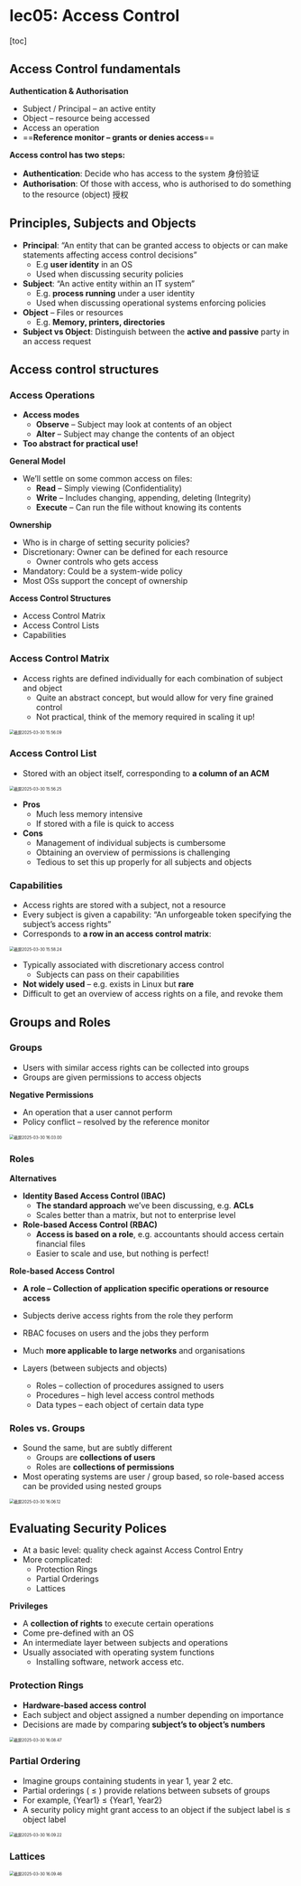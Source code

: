 # lec05: Access Control

[toc]

## Access Control fundamentals

**Authentication & Authorisation**

- Subject / Principal – an active entity
- Object – resource being accessed
- Access an operation
- ==**Reference monitor – grants or denies access**==

**Access control has two steps:**

- **Authentication**: Decide who has access to the system 身份验证
- **Authorisation**: Of those with access, who is authorised to do something to the resource (object) 授权

## Principles, Subjects and Objects

- **Principal**: “An entity that can be granted access to objects or can make statements affecting access control decisions”
    - E.g **user identity** in an OS
    - Used when discussing security policies
- **Subject**: “An active entity within an IT system”
    - E.g. **process running** under a user identity
    - Used when discussing operational systems enforcing policies
- **Object** – Files or resources
    - E.g. **Memory, printers, directories**
- **Subject vs Object**: Distinguish between the **active and passive** party in an access request

## Access control structures

### Access Operations

- **Access modes**
    - **Observe** – Subject may look at contents of an object
    - **Alter** – Subject may change the contents of an object
- **Too abstract for practical use!**

**General Model**

- We’ll settle on some common access on files:
    - **Read** – Simply viewing (Confidentiality)
    - **Write** – Includes changing, appending, deleting (Integrity)
    - **Execute** – Can run the file without knowing its contents

**Ownership**

- Who is in charge of setting security policies?
- Discretionary: Owner can be defined for each resource
    - Owner controls who gets access
- Mandatory: Could be a system-wide policy
- Most OSs support the concept of ownership

**Access Control Structures**

- Access Control Matrix
- Access Control Lists
- Capabilities

### Access Control Matrix

- Access rights are defined individually for each combination of subject and object
    - Quite an abstract concept, but would allow for very fine grained control
    - Not practical, think of the memory required in scaling it up!

<img src="./assets/截屏2025-03-30 15.56.09.png" alt="截屏2025-03-30 15.56.09" style="zoom:50%;" />

### Access Control List

- Stored with an object itself, corresponding to **a column of an ACM**

<img src="./assets/截屏2025-03-30 15.56.25.png" alt="截屏2025-03-30 15.56.25" style="zoom:50%;" />

- **Pros**
    - Much less memory intensive
    - If stored with a file is quick to access
- **Cons**
    - Management of individual subjects is cumbersome
    - Obtaining an overview of permissions is challenging
    - Tedious to set this up properly for all subjects and objects

### Capabilities

- Access rights are stored with a subject, not a resource
- Every subject is given a capability:
    “An unforgeable token specifying the subject’s access rights”
- Corresponds to **a row in an access control matrix**:

<img src="./assets/截屏2025-03-30 15.58.24.png" alt="截屏2025-03-30 15.58.24" style="zoom:50%;" />

- Typically associated with discretionary access control
    - Subjects can pass on their capabilities
- **Not widely used** – e.g. exists in Linux but **rare**
- Difficult to get an overview of access rights on a file, and revoke them

## Groups and Roles

### Groups

- Users with similar access rights can be collected into groups
- Groups are given permissions to access objects

**Negative Permissions**

- An operation that a user cannot perform
- Policy conflict – resolved by the reference monitor

<img src="./assets/截屏2025-03-30 16.03.00.png" alt="截屏2025-03-30 16.03.00" style="zoom:50%;" />

### Roles

**Alternatives**

- **Identity Based Access Control (IBAC)**
    - **The standard approach** we’ve been discussing, e.g. **ACLs**
    - Scales better than a matrix, but not to enterprise level
- **Role-based Access Control (RBAC)**
    - **Access is based on a role**, e.g. accountants should access certain financial files
    - Easier to scale and use, but nothing is perfect!

**Role-based Access Control**

- **A role – Collection of application specific operations or resource access**
- Subjects derive access rights from the role they perform
- RBAC focuses on users and the jobs they perform
- Much **more applicable to large networks** and organisations

- Layers (between subjects and objects)
    - Roles – collection of procedures assigned to users
    - Procedures – high level access control methods
    - Data types – each object of certain data type

### Roles vs. Groups

- Sound the same, but are subtly different
    - Groups are **collections of users**
    - Roles are **collections of permissions**
- Most operating systems are user / group based, so role-based access can be provided using nested groups

<img src="./assets/截屏2025-03-30 16.06.12.png" alt="截屏2025-03-30 16.06.12" style="zoom:50%;" />

## **Evaluating Security Polices**

- At a basic level: quality check against Access Control Entry
- More complicated:
    - Protection Rings
    - Partial Orderings
    - Lattices

**Privileges**

- A **collection of rights** to execute certain operations
- Come pre-defined with an OS
- An intermediate layer between subjects and operations
- Usually associated with operating system functions
    - Installing software, network access etc.

### Protection Rings

- **Hardware-based access control**
- Each subject and object assigned a number depending on importance
- Decisions are made by comparing **subject’s to object’s numbers**

<img src="./assets/截屏2025-03-30 16.08.47.png" alt="截屏2025-03-30 16.08.47" style="zoom:50%;" />

### Partial Ordering

- Imagine groups containing students in year 1, year 2 etc.
- Partial orderings ( ≤ ) provide relations between subsets of groups
- For example, {Year1} ≤ {Year1, Year2}
- A security policy might grant access to an object if the subject label is ≤ object label

<img src="./assets/截屏2025-03-30 16.09.22.png" alt="截屏2025-03-30 16.09.22" style="zoom:50%;" />

### Lattices

<img src="./assets/截屏2025-03-30 16.09.46.png" alt="截屏2025-03-30 16.09.46" style="zoom:50%;" />

